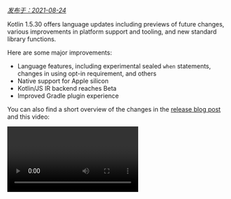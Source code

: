 [//]: # (title: Kotlin 1.5.30 的新特性)

_[发布于：2021-08-24](releases.md#版本发布详情)_

Kotlin 1.5.30 offers language updates including previews of future changes, various improvements in platform support and tooling, and new standard library functions.

Here are some major improvements:
* Language features, including experimental sealed `when` statements, changes in using opt-in requirement, and others
* Native support for Apple silicon
* Kotlin/JS IR backend reaches Beta
* Improved Gradle plugin experience

You can also find a short overview of the changes in the [release blog post](https://blog.jetbrains.com/kotlin/2021/08/kotlin-1-5-30-released/) and this video:

<video href="rNbb3A9IdOo" title="Kotlin 1.5.30"/>

## 语言特性

Kotlin 1.5.30 is presenting previews of future language changes and bringing improvements to the opt-in requirement mechanism
and type inference:
* [对于密封类与布尔值主语穷尽 when 语句](#对于密封类与布尔值主语穷尽-when-语句)
* [挂起函数作为超类型](#挂起函数作为超类型)
* [对隐式用到实验性 API 要求选择加入](#对隐式用到实验性-api-要求选择加入)
* [对使用选择加入要求的注解不同目标的变更](#对使用选择加入要求的注解不同目标的变更)
* [递归泛型类型的类型推断改进](#递归泛型类型的类型推断改进)
* [消除构建器推断限制](#消除构建器推断限制)

### 对于密封类与布尔值主语穷尽 when 语句

> Support for sealed (exhaustive) when statements is [Experimental](components-stability.md). It may be dropped or changed at any time.
> Opt-in is required (see the details below), and you should use it only for evaluation purposes. We would appreciate your feedback on it in [YouTrack](https://youtrack.jetbrains.com/issue/KT-12380).
>
{type="warning"}

An _exhaustive_ [`when`](control-flow.md#when-表达式) statement contains branches for all possible types or values of its subject or for some types plus an `else` branch. In other words, it covers all possible cases.

We're planning to prohibit non-exhaustive `when` statements soon to make the behavior consistent with `when` expressions. To ensure smooth migration, you can configure the compiler to report warnings about non-exhaustive `when` statements with a sealed class or a Boolean. Such warnings will appear by default in Kotlin 1.6 and will become errors later.

> Enums already get a warning.
>
{type="note"}

```kotlin
sealed class Mode {
    object ON : Mode()
    object OFF : Mode()
}

fun main() {
    val x: Mode = Mode.ON
    when (x) { 
        Mode.ON -> println("ON")
    }
// WARNING: Non exhaustive 'when' statements on sealed classes/interfaces 
// will be prohibited in 1.7, add an 'OFF' or 'else' branch instead

    val y: Boolean = true
    when (y) {  
        true -> println("true")
    }
// WARNING: Non exhaustive 'when' statements on Booleans will be prohibited 
// in 1.7, add a 'false' or 'else' branch instead
}
```

To enable this feature in Kotlin 1.5.30, use language version `1.6`. You can also change the warnings to errors by enabling [progressive mode](whatsnew13.md#渐进模式).

<tabs group="build-script">
<tab title="Kotlin" group-key="kotlin">

```kotlin
kotlin {
    sourceSets.all {
        languageSettings.apply {
            languageVersion = "1.6"
            //progressiveMode = true // false by default
        }
    }
}
```

</tab>
<tab title="Groovy" group-key="groovy">

```groovy
kotlin {
    sourceSets.all {
        languageSettings {
            languageVersion = '1.6'
            //progressiveMode = true // false by default
        }
    }
}
```

</tab>
</tabs>

### 挂起函数作为超类型

> Support for suspending functions as supertypes is [Experimental](components-stability.md). It may be dropped or changed at any time.
> Opt-in is required (see the details below), and you should use it only for evaluation purposes. We would appreciate your feedback on it in [YouTrack](https://youtrack.jetbrains.com/issue/KT-18707).
>
{type="warning"}

Kotlin 1.5.30 provides a preview of the ability to use a `suspend` functional type as a supertype with some limitations.

```kotlin
class MyClass: suspend () -> Unit {
    override suspend fun invoke() { TODO() }
}
```

Use the `-language-version 1.6` compiler option to enable the feature:

<tabs group="build-script">
<tab title="Kotlin" group-key="kotlin">

```kotlin
kotlin {
    sourceSets.all {
        languageSettings.apply {
            languageVersion = "1.6"
        }
    }
}
```

</tab>
<tab title="Groovy" group-key="groovy">

```groovy
kotlin {
    sourceSets.all {
        languageSettings {
            languageVersion = '1.6'
        }
    }
}
```

</tab>
</tabs>

The feature has the following restrictions:
* You can't mix an ordinary functional type and a `suspend` functional type as supertype. This is because of the implementation details of `suspend` functional types in the JVM backend. They are represented in it as ordinary functional types with a marker interface. Because of the marker interface, there is no way to tell which of the superinterfaces are suspended and which are ordinary.
* You can't use multiple `suspend` functional supertypes. If there are type checks, you also can't use multiple ordinary functional supertypes.

### 对隐式用到实验性 API 要求选择加入

> The opt-in requirement mechanism is [Experimental](components-stability.md).
> It may change at any time. [See how to opt-in](opt-in-requirements.md).
> Use it only for evaluation purposes. We would appreciate your feedback on it in [YouTrack](https://youtrack.jetbrains.com/issues/KT).
>
{type="warning"}

The author of a library can mark an experimental API as [requiring opt-in](opt-in-requirements.md#创建选择加入要求的注解) to inform users about its experimental state. The compiler raises a warning or error when the API is used and requires [explicit consent](opt-in-requirements.md#选择使用-api) to suppress it.

In Kotlin 1.5.30, the compiler treats any declaration that has an experimental type in the signature as experimental. Namely, it requires opt-in even for implicit usages of an experimental API. For example, if the function's return type is marked as an experimental API element, a usage of the function requires you to opt-in even if the declaration is not marked as requiring an opt-in explicitly.

```kotlin
// Library code

@RequiresOptIn(message = "This API is experimental.")
@Retention(AnnotationRetention.BINARY)
@Target(AnnotationTarget.CLASS)
annotation class MyDateTime // Opt-in requirement annotation

@MyDateTime
class DateProvider // A class requiring opt-in

// Client code

// Warning: experimental API usage
fun createDateSource(): DateProvider { /* ... */ }

fun getDate(): Date {
    val dateSource = createDateSource() // Also warning: experimental API usage
    // ... 
}
```

Learn more about [opt-in requirements](opt-in-requirements.md).

### 对使用选择加入要求的注解不同目标的变更

> The opt-in requirement mechanism is [Experimental](components-stability.md).
> It may change at any time. [See how to opt-in](opt-in-requirements.md).
> Use it only for evaluation purposes. We would appreciate your feedback on it in [YouTrack](https://youtrack.jetbrains.com/issues/KT).
>
{type="warning"}

Kotlin 1.5.30 presents new rules for using and declaring opt-in requirement annotations on different [targets](https://kotlinlang.org/api/latest/jvm/stdlib/kotlin.annotation/-target/). The compiler now reports an error for use cases that are impractical to handle at compile time. In Kotlin 1.5.30:
* Marking local variables and value parameters with opt-in requirement annotations is forbidden at the use site.
* Marking override is allowed only if its basic declaration is also marked.
* Marking backing fields and getters is forbidden. You can mark the basic property instead.
* Setting `TYPE` and `TYPE_PARAMETER` annotation targets is forbidden at the opt-in requirement annotation declaration site.

Learn more about [opt-in requirements](opt-in-requirements.md).

### 递归泛型类型的类型推断改进

In Kotlin and Java, you can define a recursive generic type, which references itself in its type parameters. In Kotlin 1.5.30, the Kotlin compiler can infer a type argument based only on upper bounds of the corresponding type parameter if it is a recursive generic. This makes it possible to create various patterns with recursive generic types that are often used in Java to make builder APIs.

```kotlin
// Kotlin 1.5.20
val containerA = PostgreSQLContainer<Nothing>(DockerImageName.parse("postgres:13-alpine")).apply {
    withDatabaseName("db")
    withUsername("user")
    withPassword("password")
    withInitScript("sql/schema.sql")
}

// Kotlin 1.5.30
val containerB = PostgreSQLContainer(DockerImageName.parse("postgres:13-alpine"))
    .withDatabaseName("db")
    .withUsername("user")
    .withPassword("password")
    .withInitScript("sql/schema.sql")
```

You can enable the improvements by passing the `-Xself-upper-bound-inference` or the `-language-version 1.6` compiler options. See other examples of newly supported use cases in [this YouTrack ticket](https://youtrack.jetbrains.com/issue/KT-40804).

### 消除构建器推断限制

Builder inference is a special kind of type inference that allows you to infer the type arguments of a call based on type information from other calls inside its lambda argument. This can be useful when calling generic builder functions such as [`buildList()`](https://kotlinlang.org/api/latest/jvm/stdlib/kotlin.collections/build-list.html) or [`sequence()`](https://kotlinlang.org/api/latest/jvm/stdlib/kotlin.sequences/sequence.html): `buildList { add("string") }`.

Inside such a lambda argument, there was previously a limitation on using the type information that the builder inference tries to infer. This means you can only specify it and cannot get it. For example, you cannot call [`get()`](https://kotlinlang.org/api/latest/jvm/stdlib/kotlin.collections/-list/get.html) inside a lambda argument of `buildList()` without explicitly specified type arguments.

Kotlin 1.5.30 removes these limitations with the `-Xunrestricted-builder-inference` compiler option. Add this option to enable previously prohibited calls inside a lambda argument of generic builder functions:

```kotlin
@kotlin.ExperimentalStdlibApi
val list = buildList {
    add("a")
    add("b")
    set(1, null)
    val x = get(1)
    if (x != null) {
        removeAt(1)
    }
}

@kotlin.ExperimentalStdlibApi
val map = buildMap {
    put("a", 1)
    put("b", 1.1)
    put("c", 2f)
}
```

Also, you can enable this feature with the `-language-version 1.6` compiler option.

## Kotlin/JVM

With Kotlin 1.5.30, Kotlin/JVM receives the following features:
* [注解类的实例化](#注解类的实例化)
* [改进了对可空性注解配置的支持](#改进了对可空性注解配置的支持)

See the [Gradle](#gradle) section for Kotlin Gradle plugin updates on the JVM platform.

### 注解类的实例化

> 注解类的实例化 is [Experimental](components-stability.md). It may be dropped or changed at any time.
> Opt-in is required (see the details below), and you should use it only for evaluation purposes. We would appreciate your feedback on it in [YouTrack](https://youtrack.jetbrains.com/issue/KT-45395).
>
{type="warning"}

With Kotlin 1.5.30 you can now call constructors of [annotation classes](annotations.md) in arbitrary code to obtain a resulting instance. This feature covers the same use cases as the Java convention that allows the implementation of an annotation interface.

```kotlin
annotation class InfoMarker(val info: String)

fun processInfo(marker: InfoMarker) = ...

fun main(args: Array<String>) {
    if (args.size != 0)
        processInfo(getAnnotationReflective(args))
    else
        processInfo(InfoMarker("default"))
}
```

Use the `-language-version 1.6` compiler option to enable this feature. Note that all current annotation class limitations, such as restrictions to define non-`val` parameters or members different from secondary constructors, remain intact.

Learn more about instantiation of annotation classes in [this KEEP](https://github.com/Kotlin/KEEP/blob/master/proposals/annotation-instantiation.md)

### 改进了对可空性注解配置的支持

The Kotlin compiler can read various types of [nullability annotations](java-interop.md#可空性注解) to get nullability information from Java. This information allows it to report nullability mismatches in Kotlin when calling Java code.

In Kotlin 1.5.30, you can specify whether the compiler reports a nullability mismatch based on the information from specific types of nullability annotations. Just use the compiler option `-Xnullability-annotations=@<package-name>:<report-level>`. In the argument, specify the fully qualified nullability annotations package and one of these report levels:
* `ignore` to ignore nullability mismatches
* `warn` to report warnings
* `strict` to report errors.

See the [full list of supported nullability annotations](java-interop.md#可空性注解) along with their fully qualified package names.

Here is an example showing how to enable error reporting for the newly supported [RxJava](https://github.com/ReactiveX/RxJava) 3 nullability annotations: `-Xnullability-annotations=@io.reactivex.rxjava3.annotations:strict`. Note that all such nullability mismatches are warnings by default.

## Kotlin/Native

Kotlin/Native has received various changes and improvements:
* [Apple silicon 支持](#apple-silicon-支持)
* [改进了用于 CocoaPods Gradle 插件的 Kotlin DSL](#改进了用于-cocoapods-gradle-插件的-kotlin-dsl)
* [与 Swift 5.5 async/await 的实验性互操作](#与-swift-5-5-async-await-的实验性互操作)
* [改进了对象与伴生对象的 Swift/Objective-C 映射](#改进了对象与伴生对象的-swift-objective-c-映射)
* [对于 MinGW 目标弃用了链接到 DLL 而未导入库的用法](#对于-mingw-目标弃用了链接到-dll-而未导入库的用法)

### Apple silicon 支持

Kotlin 1.5.30 introduces native support for [Apple silicon](https://support.apple.com/en-us/HT211814).

Previously, the Kotlin/Native compiler and tooling required the [Rosetta translation environment](https://developer.apple.com/documentation/apple-silicon/about-the-rosetta-translation-environment) for working on Apple silicon hosts. In Kotlin 1.5.30, the translation environment is no longer needed – the compiler and tooling can run on Apple silicon hardware without requiring any additional actions.

We've also introduced new targets that make Kotlin code run natively on Apple silicon:
* `macosArm64`
* `iosSimulatorArm64`
* `watchosSimulatorArm64`
* `tvosSimulatorArm64`

They are available on both Intel-based and Apple silicon hosts. All existing targets are available on Apple silicon hosts as well.

Note that in 1.5.30 we provide only basic support for Apple silicon targets in the `kotlin-multiplatform` Gradle plugin. Particularly, the new simulator targets aren't included in the [`ios`, `tvos`, and `watchos` target shortcuts](multiplatform-hierarchy.md#target-shortcuts). Learn how to [use Apple silicon targets with the target shortcuts](multiplatform-hierarchy.md#target-shortcuts-and-arm64-apple-silicon-simulators).
We will keep working to improve the user experience with the new targets.

### 改进了用于 CocoaPods Gradle 插件的 Kotlin DSL

#### 用于 Kotlin/Native frameworks 的新的参数

Kotlin 1.5.30 introduces the improved CocoaPods Gradle plugin DSL for Kotlin/Native frameworks. In addition to the name of the framework, you can specify other parameters in the Pod configuration:
* Specify the dynamic or static version of the framework
* Enable export dependencies explicitly
* Enable Bitcode embedding

To use the new DSL, update your project to Kotlin 1.5.30, and specify the parameters in the `cocoapods` section of your `build.gradle(.kts)` file:

```kotlin
cocoapods {
    frameworkName = "MyFramework" // This property is deprecated 
    // and will be removed in future versions
    // New DSL for framework configuration:
    framework {
        // All Framework properties are supported
        // Framework name configuration. Use this property instead of 
        // deprecated 'frameworkName'
        baseName = "MyFramework"
        // Dynamic framework support
        isStatic = false
        // Dependency export
        export(project(":anotherKMMModule"))
        transitiveExport = false // This is default.
        // Bitcode embedding
        embedBitcode(BITCODE)
    }
}
```

#### 支持 Xcode 配置的自定义名称

The Kotlin CocoaPods Gradle plugin supports custom names in the Xcode build configuration. It will also help you if you're using special names for the build configuration in Xcode, for example `Staging`.

To specify a custom name, use the `xcodeConfigurationToNativeBuildType` parameter in the `cocoapods` section of your `build.gradle(.kts)` file:

```kotlin
cocoapods {
    // Maps custom Xcode configuration to NativeBuildType
    xcodeConfigurationToNativeBuildType["CUSTOM_DEBUG"] = NativeBuildType.DEBUG
    xcodeConfigurationToNativeBuildType["CUSTOM_RELEASE"] = NativeBuildType.RELEASE
}
```

This parameter will not appear in the Podspec file. When Xcode runs the Gradle build process, the Kotlin CocoaPods Gradle plugin will select the necessary native build type.

> There's no need to declare the `Debug` and `Release` configurations because they are supported by default.
>
{type="note"}

### 与 Swift 5.5 async/await 的实验性互操作

> Concurrency interoperability with Swift async/await is [Experimental](components-stability.md). It may be dropped or changed at any time.
> You should use it only for evaluation purposes. We would appreciate your feedback on it in [YouTrack](https://youtrack.jetbrains.com/issue/KT-47610).
>
{type="warning"}

We added [support for calling Kotlin's suspending functions from Objective-C and Swift in 1.4.0](whatsnew14.md#在-swift-与-objective-c-中支持-kotlin-的挂起函数), and now we're improving it to keep up with a new Swift 5.5 feature – [concurrency with `async` and `await` modifiers](https://github.com/apple/swift-evolution/blob/main/proposals/0296-async-await.md).

The Kotlin/Native compiler now emits the `_Nullable_result` attribute in the generated Objective-C headers for suspending functions with nullable return types. This makes it possible to call them from Swift as `async` functions with the proper nullability.

Note that this feature is experimental and can be affected in the future by changes in both Kotlin and Swift. For now, we're offering a preview of this feature that has certain limitations, and we are eager to hear what you think. Learn more about its current state and leave your feedback in [this YouTrack issue](https://youtrack.jetbrains.com/issue/KT-47610).

### 改进了对象与伴生对象的 Swift/Objective-C 映射

Getting objects and companion objects can now be done in a way that is more intuitive for native iOS developers. For example, if you have the following objects in Kotlin:

```kotlin
object MyObject {
    val x = "Some value"
}

class MyClass {
    companion object {
        val x = "Some value"
    }
}
```

To access them in Swift, you can use the `shared` and `companion` properties:

```swift
MyObject.shared
MyObject.shared.x
MyClass.companion
MyClass.Companion.shared
```

Learn more about [Swift/Objective-C interoperability](native-objc-interop.md).

### 对于 MinGW 目标弃用了链接到 DLL 而未导入库的用法

[LLD](https://lld.llvm.org/) is a linker from the LLVM project, which we plan to start using in Kotlin/Native for MinGW targets because of its benefits over the default ld.bfd – primarily its better performance.

However, the latest stable version of LLD doesn't support direct linkage against DLL for MinGW (Windows) targets. Such linkage requires using [import libraries](https://stackoverflow.com/questions/3573475/how-does-the-import-library-work-details/3573527#3573527). Although they aren't needed with Kotlin/Native 1.5.30, we're adding a warning to inform you that such usage is incompatible with LLD that will become the default linker for MinGW in the future.

Please share your thoughts and concerns about the transition to the LLD linker in [this YouTrack issue](https://youtrack.jetbrains.com/issue/KT-47605).

## Kotlin 多平台

1.5.30 brings the following notable updates to Kotlin Multiplatform:
* [能在共享的原生代码中使用自定义 `cinterop` 库](#能在共享的原生代码中使用自定义-cinterop-库)
* [对 XCFrameworks 的支持](#对-xcframeworks-的支持)
* [Android 构件的新版默认发布设置](#android-构件的新版默认发布设置)

### 能在共享的原生代码中使用自定义 `cinterop` 库

Kotlin Multiplatform gives you an [option](multiplatform-share-on-platforms.md#connect-platform-specific-libraries) to use platform-dependent interop libraries in shared source sets. Before 1.5.30, this worked only with [platform libraries](native-platform-libs.md) shipped with Kotlin/Native distribution. Starting from 1.5.30, you can use it with your custom `cinterop` libraries. To enable this feature, add the `kotlin.mpp.enableCInteropCommonization=true` property in your `gradle.properties`:

```none
kotlin.mpp.enableGranularSourceSetsMetadata=true
kotlin.native.enableDependencyPropagation=false
kotlin.mpp.enableCInteropCommonization=true
```

### 对 XCFrameworks 的支持

All Kotlin Multiplatform projects can now have XCFrameworks as an output format. Apple introduced XCFrameworks as a replacement for universal (fat) frameworks. With the help of XCFrameworks you:
* Can gather logic for all the target platforms and architectures in a single bundle.
* Don't need to remove all unnecessary architectures before publishing the application to the App Store.

XCFrameworks is useful if you want to use your Kotlin framework for devices and simulators on Apple M1.

To use XCFrameworks, update your `build.gradle(.kts)` script:

<tabs group="build-script">
<tab title="Kotlin" group-key="kotlin">

```kotlin
import org.jetbrains.kotlin.gradle.plugin.mpp.apple.XCFramework

plugins {
    kotlin("multiplatform")
}

kotlin {
    val xcf = XCFramework()
  
    ios {
        binaries.framework {
            baseName = "shared"
            xcf.add(this)
        }
    }
    watchos {
        binaries.framework {
            baseName = "shared"
            xcf.add(this)
        }
    }
    tvos {
        binaries.framework {
            baseName = "shared"
            xcf.add(this)
        }
    }
}
```

</tab>
<tab title="Groovy" group-key="groovy">

```groovy
import org.jetbrains.kotlin.gradle.plugin.mpp.apple.XCFrameworkConfig

plugins {
    id 'org.jetbrains.kotlin.multiplatform'
}

kotlin {
    def xcf = new XCFrameworkConfig(project)

    ios {
        binaries.framework {
            baseName = "shared"
            xcf.add(it)
        }
    }
    watchos {
        binaries.framework {
            baseName = "shared"
            xcf.add(it)
        }
    }
    tvos {
        binaries.framework {
            baseName = "shared"
            xcf.add(it)
        }
    }
}
```

</tab>
</tabs>

When you declare XCFrameworks, these new Gradle tasks will be registered:
* `assembleXCFramework`
* `assembleDebugXCFramework` (additionally debug artifact that [contains dSYMs](native-ios-symbolication.md))
* `assembleReleaseXCFramework`

Learn more about XCFrameworks in [this WWDC video](https://developer.apple.com/videos/play/wwdc2019/416/).

### Android 构件的新版默认发布设置

Using the `maven-publish` Gradle plugin, you can [publish your multiplatform library for the Android target](multiplatform-publish-lib.md#发布-android-库) by specifying [Android variant](https://developer.android.com/studio/build/build-variants) names in the build script. The Kotlin Gradle plugin will generate publications automatically.

Before 1.5.30, the generated publication [metadata](https://docs.gradle.org/current/userguide/publishing_gradle_module_metadata.html) included the build type attributes for every published Android variant, making it compatible only with the same build type used by the library consumer. Kotlin 1.5.30 introduces a new default publishing setup:
* If all Android variants that the project publishes have the same build type attribute, then the published variants won't have the build type attribute and will be compatible with any build type.
* If the published variants have different build type attributes, then only those with the `release` value will be published without the build type attribute. This makes the release variants compatible with any build type on the consumer side, while non-release variants will only be compatible with the matching consumer build types.

To opt-out and keep the build type attributes for all variants, you can set this Gradle property: `kotlin.android.buildTypeAttribute.keep=true`.

## Kotlin/JS

Two major improvements are coming to Kotlin/JS with 1.5.30:
* [JS IR 编译器后端达到 Beta 版](#js-ir-编译器后端达到-beta-版)
* [为使用 Kotlin/JS IR 后端的应用程序提供更好的调试体验](#为使用-kotlin-js-ir-后端的应用程序提供更好的调试体验)

### JS IR 编译器后端达到 Beta 版

The [IR-based compiler backend](whatsnew14.md#统一的后端与可扩展性) for Kotlin/JS, which was introduced in 1.4.0 in [Alpha](components-stability.md), has reached Beta.

Previously, we published the [migration guide for the JS IR backend](js-ir-migration.md) to help you migrate your projects to the new backend. Now we would like to present the [Kotlin/JS Inspection Pack](https://plugins.jetbrains.com/plugin/17183-kotlin-js-inspection-pack/) IDE plugin, which displays the required changes directly in IntelliJ IDEA.

### 为使用 Kotlin/JS IR 后端的应用程序提供更好的调试体验

Kotlin 1.5.30 brings JavaScript source map generation for the Kotlin/JS IR backend. This will improve the Kotlin/JS debugging experience when the IR backend is enabled, with full debugging support that includes breakpoints, stepping, and readable stack traces with proper source references.

Learn how to [debug Kotlin/JS in the browser or IntelliJ IDEA Ultimate](js-debugging.md).

## Gradle

As a part of our mission to [improve the Kotlin Gradle plugin user experience](https://youtrack.jetbrains.com/issue/KT-45778), we've implemented the following features:
* [支持 Java toolchains](#支持-java-toolchains), which includes an [ability to specify a JDK home with the `UsesKotlinJavaToolchain` interface for older Gradle versions](#能够使用-useskotlinjavatoolchain-接口指定-jdk-home)
* [显式指定 Kotlin 守护进程 JVM 参数的更简单方式](#显式指定-kotlin-守护进程-jvm-参数的更简单方式)

### 支持 Java toolchains

Gradle 6.7 introduced the ["Java toolchains support"](https://docs.gradle.org/current/userguide/toolchains.html) feature.
Using this feature, you can:
* Run compilations, tests, and executables using JDKs and JREs that are different from the Gradle ones.
* Compile and test code with an unreleased language version.

With toolchains support, Gradle can autodetect local JDKs and install missing JDKs that Gradle requires for the build. Now Gradle itself can run on any JDK and still reuse the [build cache feature](gradle-compilation-and-caches.md#gradle-构建缓存支持).

The Kotlin Gradle plugin supports Java toolchains for Kotlin/JVM compilation tasks.
A Java toolchain:
* Sets the [`jdkHome` option](gradle-compiler-options.md#jvm-特有的属性) available for JVM targets.
  > [The ability to set the `jdkHome` option directly has been deprecated](https://youtrack.jetbrains.com/issue/KT-46541).
  >
  {type="warning"}

* Sets the [`kotlinOptions.jvmTarget`](gradle-compiler-options.md#jvm-特有的属性) to the toolchain's JDK version if the user didn't set the `jvmTarget` option explicitly.
  If the toolchain is not configured, the `jvmTarget` field uses the default value. Learn more about [JVM target compatibility](gradle-configure-project.md#check-for-jvm-target-compatibility-of-related-compile-tasks).

* Affects which JDK [`kapt` workers](kapt.md#running-kapt-tasks-in-parallel) are running on.

Use the following code to set a toolchain. Replace the placeholder `<MAJOR_JDK_VERSION>` with the JDK version you would like to use:

<tabs group="build-script">
<tab title="Kotlin" group-key="kotlin">

```kotlin
kotlin {
    jvmToolchain {
        (this as JavaToolchainSpec).languageVersion.set(JavaLanguageVersion.of(<MAJOR_JDK_VERSION>)) // "8"
    }
}
```

</tab>
<tab title="Groovy" group-key="groovy">

```groovy
kotlin {
    jvmToolchain {
        languageVersion.set(JavaLanguageVersion.of(<MAJOR_JDK_VERSION>)) // "8"
    }
}
```

</tab>
</tabs>

Note that setting a toolchain via the `kotlin` extension will update the toolchain for Java compile tasks as well.

You can set a toolchain via the `java` extension, and Kotlin compilation tasks will use it:

```kotlin
java {
    toolchain {
        languageVersion.set(JavaLanguageVersion.of(<MAJOR_JDK_VERSION>)) // "8"
    }
}
```

For information about setting any JDK version for `KotlinCompile` tasks, look through the docs about [setting the JDK version with the Task DSL](gradle-configure-project.md#set-jdk-version-with-the-task-dsl).

For Gradle versions from 6.1 to 6.6, [use the `UsesKotlinJavaToolchain` interface to set the JDK home](#能够使用-useskotlinjavatoolchain-接口指定-jdk-home).

### 能够使用 UsesKotlinJavaToolchain 接口指定 JDK home

All Kotlin tasks that support setting the JDK via [`kotlinOptions`](gradle-compiler-options.md) now implement the `UsesKotlinJavaToolchain` interface. To set the JDK home, put a path to your JDK and replace the `<JDK_VERSION>` placeholder:

<tabs group="build-script">
<tab title="Kotlin" group-key="kotlin">

```kotlin
project.tasks
    .withType<UsesKotlinJavaToolchain>()
    .configureEach {
        it.kotlinJavaToolchain.jdk.use(
            "/path/to/local/jdk",
            JavaVersion.<LOCAL_JDK_VERSION>
        )
    }
```


</tab>
<tab title="Groovy" group-key="groovy">

```groovy
project.tasks
    .withType(UsesKotlinJavaToolchain.class)
    .configureEach {
        it.kotlinJavaToolchain.jdk.use(
            '/path/to/local/jdk',
            JavaVersion.<LOCAL_JDK_VERSION>
        )
    }
```

</tab>
</tabs>

Use the `UsesKotlinJavaToolchain` interface for Gradle versions from 6.1 to 6.6. Starting from Gradle 6.7, use the [Java toolchains](#支持-java-toolchains) instead.

When using this feature, note that [kapt task workers](kapt.md#running-kapt-tasks-in-parallel) will only use [process isolation mode](https://docs.gradle.org/current/userguide/worker_api.html#changing_the_isolation_mode), and the `kapt.workers.isolation` property will be ignored.

### 显式指定 Kotlin 守护进程 JVM 参数的更简单方式

In Kotlin 1.5.30, there's a new logic for the Kotlin daemon's JVM arguments. Each of the options in the following list overrides the ones that came before it:

* If nothing is specified, the Kotlin daemon inherits arguments from the Gradle daemon (as before). For example, in the `gradle.properties` file:

    ```none
    org.gradle.jvmargs=-Xmx1500m -Xms=500m
    ```

* If the Gradle daemon's JVM arguments have the `kotlin.daemon.jvm.options` system property, use it as before:

    ```none
    org.gradle.jvmargs=-Dkotlin.daemon.jvm.options=-Xmx1500m -Xms=500m
    ```

* You can add the`kotlin.daemon.jvmargs` property in the `gradle.properties` file:

    ```none
    kotlin.daemon.jvmargs=-Xmx1500m -Xms=500m
    ```

* You can specify arguments in the `kotlin` extension:

  <tabs group="build-script">
    <tab title="Kotlin" group-key="kotlin">

    ```kotlin
    kotlin {
        kotlinDaemonJvmArgs = listOf("-Xmx486m", "-Xms256m", "-XX:+UseParallelGC")
    }
    ```

    </tab>
    <tab title="Groovy" group-key="groovy">

    ```groovy
    kotlin {
        kotlinDaemonJvmArgs = ["-Xmx486m", "-Xms256m", "-XX:+UseParallelGC"]
    }
    ```

    </tab>
    </tabs>

* You can specify arguments for a specific task:

    <tabs group="build-script">
    <tab title="Kotlin" group-key="kotlin">

    ```kotlin
    tasks
        .matching { it.name == "compileKotlin" && it is CompileUsingKotlinDaemon }
        .configureEach {
            (this as CompileUsingKotlinDaemon).kotlinDaemonJvmArguments.set(listOf("-Xmx486m", "-Xms256m", "-XX:+UseParallelGC"))
        }
    ```

    </tab>
    <tab title="Groovy" group-key="groovy">
  
    ```groovy
    tasks
        .matching {
            it.name == "compileKotlin" && it instanceof CompileUsingKotlinDaemon
        }
        .configureEach {
            kotlinDaemonJvmArguments.set(["-Xmx1g", "-Xms512m"])
        }
    ```

    </tab>
    </tabs>

    > In this case a new Kotlin daemon instance can start on task execution. Learn more about [the Kotlin daemon's interactions with JVM arguments](gradle-compilation-and-caches.md#setting-kotlin-daemon-s-jvm-arguments).
    >
    {type="note"}

For more information about the Kotlin daemon, see [the Kotlin daemon and using it with Gradle](gradle-compilation-and-caches.md#the-kotlin-daemon-and-how-to-use-it-with-gradle).

## 标准库

Kotlin 1.5.30 is bringing improvements to the standard library's `Duration` and `Regex` APIs:
* [变更 `Duration.toString()` 输出](#变更-duration-tostring-输出)
* [由 String 解析 Duration](#由-string-解析-duration)
* [在特定位置匹配 Regex](#在特定位置匹配-regex)
* [按 Regex 拆分为序列](#按-regex-拆分为序列)

### 变更 Duration.toString() 输出

> The Duration API is [Experimental](components-stability.md). It may be dropped or changed at any time.
> Use it only for evaluation purposes. We would appreciate hearing your feedback on it in [YouTrack](https://youtrack.jetbrains.com/issues/KT).
>
{type="warning"}

Before Kotlin 1.5.30, the [`Duration.toString()`](https://kotlinlang.org/api/latest/jvm/stdlib/kotlin.time/-duration/to-string.html) function would return a string representation of its argument expressed in the unit that yielded the most compact and readable number value.
From now on, it will return a string value expressed as a combination of numeric components, each in its own unit.
Each component is a number followed by the unit's abbreviated name: `d`, `h`, `m`, `s`. For example:

|**Example of function call**|**Previous output**|**Current output**|
| --- | --- | --- |
Duration.days(45).toString()|`45.0d`|`45d`|
Duration.days(1.5).toString()|`36.0h`|`1d 12h`|
Duration.minutes(1230).toString()|`20.5h`|`20h 30m`|
Duration.minutes(2415).toString()|`40.3h`|`1d 16h 15m`|
Duration.minutes(920).toString()|`920m`|`15h 20m`|
Duration.seconds(1.546).toString()|`1.55s`|`1.546s`|
Duration.milliseconds(25.12).toString()|`25.1ms`|`25.12ms`|

The way negative durations are represented has also been changed. A negative duration is prefixed with a minus sign (`-`), and if it consists of multiple components, it is surrounded with parentheses: `-12m` and `-(1h 30m)`.

Note that small durations of less than one second are represented as a single number with one of the subsecond units. For example, `ms` (milliseconds), `us` (microseconds), or `ns` (nanoseconds): `140.884ms`, `500us`, `24ns`. Scientific notation is no longer used to represent them.

If you want to express duration in a single unit, use the overloaded `Duration.toString(unit, decimals)` function.

> We recommend using [`Duration.toIsoString()`](https://kotlinlang.org/api/latest/jvm/stdlib/kotlin.time/-duration/to-iso-string.html) in certain cases, including serialization and interchange. `Duration.toIsoString()` uses the stricter [ISO-8601](https://www.iso.org/iso-8601-date-and-time-format.html) format instead of `Duration.toString()`.
>
{type="note"}

### 由 String 解析 Duration

> The Duration API is [Experimental](components-stability.md). It may be dropped or changed at any time.
> Use it only for evaluation purposes. We would appreciate hearing your feedback on it in [this issue](https://github.com/Kotlin/KEEP/issues/190).
>
{type="warning"}

In Kotlin 1.5.30, there are new functions in the Duration API:
* [`parse()`](https://kotlinlang.org/api/latest/jvm/stdlib/kotlin.time/-duration/parse.html), which supports parsing the outputs of:
    * [`toString()`](https://kotlinlang.org/api/latest/jvm/stdlib/kotlin.time/-duration/to-string.html).
    * [`toString(unit, decimals)`](https://kotlinlang.org/api/latest/jvm/stdlib/kotlin.time/-duration/to-string.html).
    * [`toIsoString()`](https://kotlinlang.org/api/latest/jvm/stdlib/kotlin.time/-duration/to-iso-string.html).
* [`parseIsoString()`](https://kotlinlang.org/api/latest/jvm/stdlib/kotlin.time/-duration/parse-iso-string.html), which only parses from the format produced by `toIsoString()`.
* [`parseOrNull()`](https://kotlinlang.org/api/latest/jvm/stdlib/kotlin.time/-duration/parse-or-null.html) and [`parseIsoStringOrNull()`](https://kotlinlang.org/api/latest/jvm/stdlib/kotlin.time/-duration/parse-iso-string-or-null.html), which behave like the functions above but return `null` instead of throwing `IllegalArgumentException` on invalid duration formats.

Here are some examples of `parse()` and `parseOrNull()` usages:

```kotlin
import kotlin.time.Duration
import kotlin.time.ExperimentalTime

@ExperimentalTime
fun main() {
//sampleStart
    val isoFormatString = "PT1H30M"
    val defaultFormatString = "1h 30m"
    val singleUnitFormatString = "1.5h"
    val invalidFormatString = "1 hour 30 minutes"
    println(Duration.parse(isoFormatString)) // "1h 30m"
    println(Duration.parse(defaultFormatString)) // "1h 30m"
    println(Duration.parse(singleUnitFormatString)) // "1h 30m"
    //println(Duration.parse(invalidFormatString)) // throws exception
    println(Duration.parseOrNull(invalidFormatString)) // "null"
//sampleEnd
}
```
{kotlin-runnable="true" kotlin-min-compiler-version="1.5" validate="false"}

And here are some examples of `parseIsoString()` and `parseIsoStringOrNull()` usages:

```kotlin
import kotlin.time.Duration
import kotlin.time.ExperimentalTime

@ExperimentalTime
fun main() {
//sampleStart
    val isoFormatString = "PT1H30M"
    val defaultFormatString = "1h 30m"
    println(Duration.parseIsoString(isoFormatString)) // "1h 30m"
    //println(Duration.parseIsoString(defaultFormatString)) // throws exception
    println(Duration.parseIsoStringOrNull(defaultFormatString)) // "null"
//sampleEnd
}
```
{kotlin-runnable="true" kotlin-min-compiler-version="1.5" validate="false"}

### 在特定位置匹配 Regex

> `Regex.matchAt()` and `Regex.matchesAt()` functions are [Experimental](components-stability.md). They may be dropped or changed at any time.
> Use them only for evaluation purposes. We would appreciate hearing your feedback on them in [YouTrack](https://youtrack.jetbrains.com/issue/KT-34021).
>
{type="warning"}

The new `Regex.matchAt()` and `Regex.matchesAt()` functions provide a way to check whether a regex has an exact match at a particular position in a `String` or `CharSequence`.

`matchesAt()` returns a boolean result:

```kotlin
fun main(){
//sampleStart
    val releaseText = "Kotlin 1.5.30 is released!"
    // regular expression: one digit, dot, one digit, dot, one or more digits
    val versionRegex = "\\d[.]\\d[.]\\d+".toRegex()
    println(versionRegex.matchesAt(releaseText, 0)) // "false"
    println(versionRegex.matchesAt(releaseText, 7)) // "true"
//sampleEnd
}
```
{kotlin-runnable="true" kotlin-min-compiler-version="1.5" validate="false"}

`matchAt()` returns the match if one is found or `null` if one isn't:

```kotlin
fun main(){
//sampleStart
    val releaseText = "Kotlin 1.5.30 is released!"
    val versionRegex = "\\d[.]\\d[.]\\d+".toRegex()
    println(versionRegex.matchAt(releaseText, 0)) // "null"
    println(versionRegex.matchAt(releaseText, 7)?.value) // "1.5.30"
//sampleEnd
}
```
{kotlin-runnable="true" kotlin-min-compiler-version="1.5" validate="false"}

### 按 Regex 拆分为序列

> `Regex.splitToSequence()` and `CharSequence.splitToSequence(Regex)` functions are [Experimental](components-stability.md). They may be dropped or changed at any time.
> Use them only for evaluation purposes. We would appreciate hearing your feedback on them in [YouTrack](https://youtrack.jetbrains.com/issue/KT-23351).
>
{type="warning"}

The new `Regex.splitToSequence()` function is a lazy counterpart of [`split()`](https://kotlinlang.org/api/latest/jvm/stdlib/kotlin.text/-regex/split.html). It splits the string around matches of the given regex, but it returns the result as a [Sequence](sequences.md) so that all operations on this result are executed lazily.

```kotlin
fun main(){
//sampleStart
    val colorsText = "green, red , brown&blue, orange, pink&green"
    val regex = "[,\\s]+".toRegex()
    val mixedColor = regex.splitToSequence(colorsText)
        .onEach { println(it) }
        .firstOrNull { it.contains('&') }
    println(mixedColor) // "brown&blue"
//sampleEnd
}
```
{kotlin-runnable="true" kotlin-min-compiler-version="1.5" validate="false"}

A similar function was also added to `CharSequence`:

```kotlin
    val mixedColor = colorsText.splitToSequence(regex)
```
{kotlin-runnable="false"}

## serialization 1.3.0-RC

`kotlinx.serialization` [1.3.0-RC](https://github.com/Kotlin/kotlinx.serialization/releases/tag/v1.3.0-RC) is here with 
new JSON serialization capabilities:
* Java IO streams serialization
* Property-level control over default values
* An option to exclude null values from serialization
* Custom class discriminators in polymorphic serialization

Learn more in the [changelog](https://github.com/Kotlin/kotlinx.serialization/releases/tag/v1.3.0-RC).
<!-- and the [kotlinx.serialization 1.3.0 release blog post](TODO). -->